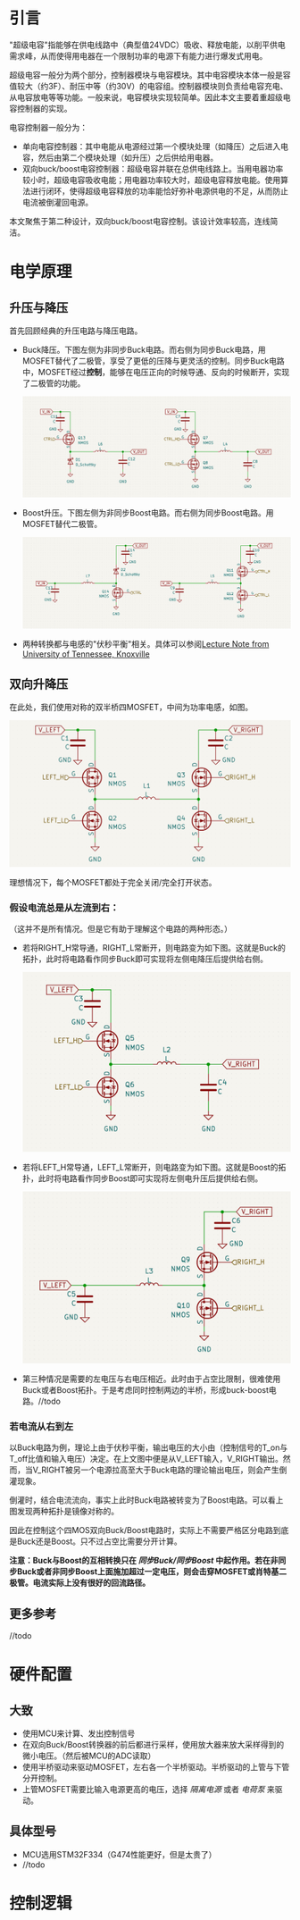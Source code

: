 # 引言

"超级电容"指能够在供电线路中（典型值24VDC）吸收、释放电能，以削平供电需求峰，从而使得用电器在一个限制功率的电源下有能力进行爆发式用电。

超级电容一般分为两个部分，控制器模块与电容模块。其中电容模块本体一般是容值较大（约3F）、耐压中等（约30V）的电容组。控制器模块则负责给电容充电、从电容放电等等功能。一般来说，电容模块实现较简单。因此本文主要着重超级电容控制器的实现。

电容控制器一般分为：

- 单向电容控制器：其中电能从电源经过第一个模块处理（如降压）之后进入电容，然后由第二个模块处理（如升压）之后供给用电器。
- 双向buck/boost电容控制器：超级电容并联在总供电线路上。当用电器功率较小时，超级电容吸收电能；用电器功率较大时，超级电容释放电能。使用算法进行闭环，使得超级电容释放的功率能恰好弥补电源供电的不足，从而防止电流被倒灌回电源。

本文聚焦于第二种设计，双向buck/boost电容控制。该设计效率较高，连线简洁。

# 电学原理

## 升压与降压

首先回顾经典的升压电路与降压电路。

- Buck降压。下图左侧为非同步Buck电路。而右侧为同步Buck电路，用MOSFET替代了二极管，享受了更低的压降与更灵活的控制。同步Buck电路中，MOSFET经过**控制**，能够在电压正向的时候导通、反向的时候断开，实现了二极管的功能。

    ![image-20230501022459277](assets/buck_asynchronous_synchronous.png)
    
- Boost升压。下图左侧为非同步Boost电路。而右侧为同步Boost电路。用MOSFET替代二极管。

    ![image-20230501023315945](assets/boost_asynchronous_synchronous.png)
    
- 两种转换都与电感的"伏秒平衡"相关。具体可以参阅[Lecture Note from University of Tennessee, Knoxville](http://web.eecs.utk.edu/~dcostine/ECE481/Fall2017/lectures/L3_out.pdf)


## 双向升降压

在此处，我们使用对称的双半桥四MOSFET，中间为功率电感，如图。

![image-principle-1](assets/h_bridge.png)

理想情况下，每个MOSFET都处于完全关闭/完全打开状态。

### 假设电流总是从左流到右：

（这并不是所有情况。但是它有助于理解这个电路的两种形态。）

- 若将RIGHT_H常导通，RIGHT_L常断开，则电路变为如下图。这就是Buck的拓扑，此时将电路看作同步Buck即可实现将左侧电降压后提供给右侧。

    ![image-20230501021718554](assets/h_bridge_as_buck.png)

- 若将LEFT_H常导通，LEFT_L常断开，则电路变为如下图。这就是Boost的拓扑，此时将电路看作同步Boost即可实现将左侧电升压后提供给右侧。

    ![image-20230501022113001](assets/h_bridge_as_boost.png)

- 第三种情况是需要的左电压与右电压相近。此时由于占空比限制，很难使用Buck或者Boost拓扑。于是考虑同时控制两边的半桥，形成buck-boost电路。//todo

### 若电流从右到左

以Buck电路为例，理论上由于伏秒平衡，输出电压的大小由（控制信号的T_on与T_off比值和输入电压）决定。在上文图中便是从V_LEFT输入，V_RIGHT输出。然而，当V_RIGHT被另一个电源拉高至大于Buck电路的理论输出电压，则会产生倒灌现象。

倒灌时，结合电流流向，事实上此时Buck电路被转变为了Boost电路。可以看上图发现两种拓扑是镜像对称的。

因此在控制这个四MOS双向Buck/Boost电路时，实际上不需要严格区分电路到底是Buck还是Boost。只不过占空比需要分开计算。

**注意：Buck与Boost的互相转换只在 *同步Buck/同步Boost* 中起作用。若在非同步Buck或者非同步Boost上面施加超过一定电压，则会击穿MOSFET或肖特基二极管。电流实际上没有很好的回流路径。**

## 更多参考
//todo

# 硬件配置

## 大致

- 使用MCU来计算、发出控制信号
- 在双向Buck/Boost转换器的前后都进行采样，使用放大器来放大采样得到的微小电压。（然后被MCU的ADC读取）
- 使用半桥驱动来驱动MOSFET，左右各一个半桥驱动。半桥驱动的上管与下管分开控制。
- 上管MOSFET需要比输入电源更高的电压，选择 *隔离电源*  或者 *电荷泵* 来驱动。

## 具体型号

- MCU选用STM32F334（G474性能更好，但是太贵了）
- //todo

# 控制逻辑

```mermaid

```

